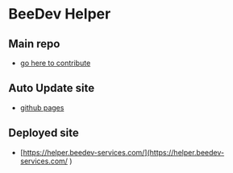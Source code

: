 # BeeDev Helper

## Main repo 
- [go here to contribute](https://github.com/beedevservices/beedev-helper)

## Auto Update site 
- [github pages](https://beedevservices.github.io/beedev-helper/)

## Deployed site
- [https://helper.beedev-services.com/](https://helper.beedev-services.com/  )
